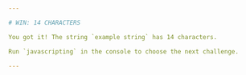 ```yaml
---

# WIN: 14 CHARACTERS

You got it! The string `example string` has 14 characters.

Run `javascripting` in the console to choose the next challenge.

---
```

